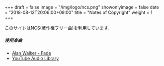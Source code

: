 +++
draft = false
image = "/img/logo/ncs.png"
showonlyimage = false
date = "2018-08-12T20:06:00+09:00"
title = "Notes of Copyright"
weight = 1
+++

<!--more-->

<p class="mTpx5">このサイトはNCS(著作権フリー曲)を利用しています.</p>

<h5>使用楽曲</h5>
<ul>
  <li>
    <a href="https://www.youtube.com/watch?v=bM7SZ5SBzyY">Alan Walker - Fade</a>
  </li>
  <li>
    <a href="https://www.youtube.com/audiolibrary/music">YouTube Audio Library</a>
  </li>
</ul>
